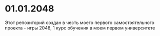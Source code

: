 # 01.01.2048
Этот репозиторий создан в честь моего первого самостоятельного проекта - игры 2048, 1 курс обучения в моем первом университете
